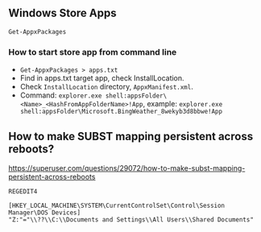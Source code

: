 ## Windows Store Apps

    Get-AppxPackages
  
### How to start store app from command line

- `Get-AppxPackages > apps.txt`
- Find in apps.txt target app, check InstallLocation.
- Check `InstallLocation` directory, `AppxManifest.xml`.
- Command: `explorer.exe shell:appsFolder\<Name>_<HashFromAppFolderName>!App`, example: `explorer.exe shell:appsFolder\Microsoft.BingWeather_8wekyb3d8bbwe!App`

## How to make SUBST mapping persistent across reboots?

https://superuser.com/questions/29072/how-to-make-subst-mapping-persistent-across-reboots

```
REGEDIT4 

[HKEY_LOCAL_MACHINE\SYSTEM\CurrentControlSet\Control\Session Manager\DOS Devices] 
"Z:"="\\??\\C:\\Documents and Settings\\All Users\\Shared Documents"
```
